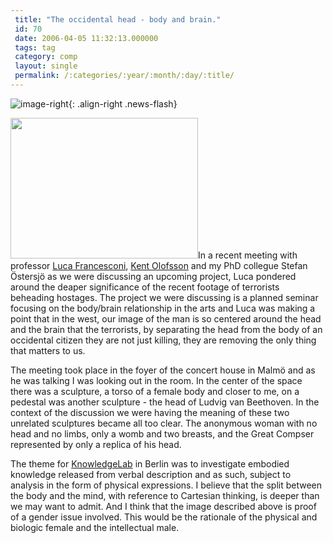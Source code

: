 ```yaml
---
 title: "The occidental head - body and brain."
 id: 70
 date: 2006-04-05 11:32:13.000000
 tags: tag
 category: comp
 layout: single
 permalink: /:categories/:year/:month/:day/:title/
---
```

![image-right](/assets/images/){: .align-right .news-flash}

<a href="http://www.henrikfrisk.com/diary/images/58590005.php" onclick="window.open('http://www.henrikfrisk.com/diary/images/58590005.php','popup','width=640,height=480,scrollbars=no,resizable=no,toolbar=no,directories=no,location=no,menubar=no,status=no,left=0,top=0'); return false"><img src="http://www.henrikfrisk.com/diary/images/58590005-thumb.jpg" width="300" height="225" border="0" /></a>In a recent meeting with professor <a href="http://www.ricordi.com/Compositori/Dettaglio.asp?IdCompositore=169">Luca Francesconi</a>, <a href="http://web.telia.com/~u40416789/">Kent Olofsson</a> and my PhD collegue Stefan &Ouml;stersj&ouml; as we were discussing an upcoming project, Luca pondered around the deaper significance of the recent footage of terrorists beheading hostages. The project we were discussing is a planned seminar focusing on the body/brain relationship in the arts and Luca was making a point that in the west, our image of the man is so centered around the head and the brain that the terrorists, by separating the head from the body of an occidental citizen they are not just killing, they are removing the only thing that matters to us.


The meeting took place in the foyer of the concert house in Malm&ouml; and as he was talking I was looking out in the room. In the center of the space there was a sculpture, a torso of a female body and closer to me, on a pedestal was another sculpture - the head of Ludvig van Beethoven. In the context of the discussion we were having the meaning of these two unrelated sculptures became all too clear. The anonymous woman with no head and no limbs, only a womb and two breasts, and the Great Compser represented by only a replica of his head.


The theme for <a href="http://www.henrikfrisk.com/diary/archives/2005/08/knowledgelab_be_1.php">KnowledgeLab</a> in Berlin was to investigate embodied knowledge released from verbal description and as such, subject to analysis in the form of physical expressions. I believe that the split between the body and the mind, with reference to Cartesian thinking, is deeper than we may want to admit. And I think that the image described above is proof of a gender issue involved. This would be the rationale of the physical and biologic female and the intellectual male.

